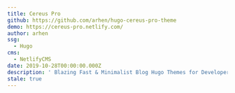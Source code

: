 ```yaml
---
title: Cereus Pro
github: https://github.com/arhen/hugo-cereus-pro-theme
demo: https://cereus-pro.netlify.com/
author: arhen
ssg:
  - Hugo
cms:
  - NetlifyCMS
date: 2019-10-28T00:00:00.000Z
description: ' Blazing Fast & Minimalist Blog Hugo Themes for Developer'
stale: true
---
```

